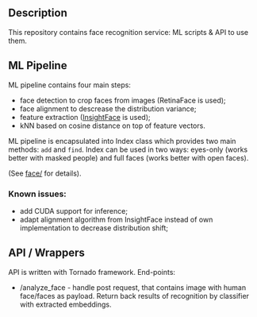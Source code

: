 ## Description
This repository contains face recognition service: ML scripts & API to use them.

## ML Pipeline
ML pipeline contains four main steps:
- face detection to crop faces from images (RetinaFace is used);
- face alignment to descrease the distribution variance; 
- feature extraction ([InsightFace](https://github.com/deepinsight/insightface) is used);
- kNN based on cosine distance on top of feature vectors. 

ML pipeline is encapsulated into Index class which provides two main methods: `add` and `find`. 
Index can be used in two ways: eyes-only (works better with masked people) and full faces (works better with open faces).

(See [face/](https://github.com/feanor-on-fire/face_recognition/tree/master/face) for details). 

### Known issues: 
- add CUDA support for inference; 
- adapt alignment algorithm from InsightFace instead of own implementation to decrease distribution shift; 

## API / Wrappers 
API is written with Tornado framework.
End-points:
- /analyze_face - handle post request, that contains image with human face/faces as payload. Return back results of recognition by classifier with extracted embeddings.
